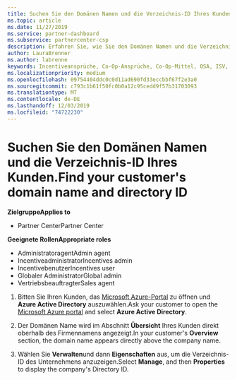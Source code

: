 ```yaml
---
title: Suchen Sie den Domänen Namen und die Verzeichnis-ID Ihres Kunden. Partner Center
ms.topic: article
ms.date: 11/27/2019
ms.service: partner-dashboard
ms.subservice: partnercenter-csp
description: Erfahren Sie, wie Sie den Domänen Namen und die Verzeichnis-ID Ihres Kunden beim Einreichen eines Anspruchs finden.
author: LauraBrenner
ms.author: labrenne
keywords: Incentiveansprüche, Co-Op-Ansprüche, Co-Op-Mittel, OSA, ISV, Umsatzzuordnung, Domänenname, Verzeichnis-ID
ms.localizationpriority: medium
ms.openlocfilehash: 09754404ddc0c0d11ad690fd33eccbbf67f2e3a0
ms.sourcegitcommit: c793c1b61f50fc0b0a12c95cedd9f57b31703093
ms.translationtype: MT
ms.contentlocale: de-DE
ms.lasthandoff: 12/03/2019
ms.locfileid: "74722230"
---
```

# <a name="find-your-customers-domain-name-and-directory-id"></a><span data-ttu-id="c88ce-104">Suchen Sie den Domänen Namen und die Verzeichnis-ID Ihres Kunden.</span><span class="sxs-lookup"><span data-stu-id="c88ce-104">Find your customer's domain name and directory ID</span></span>

<span data-ttu-id="c88ce-105">**Zielgruppe**</span><span class="sxs-lookup"><span data-stu-id="c88ce-105">**Applies to**</span></span>

- <span data-ttu-id="c88ce-106">Partner Center</span><span class="sxs-lookup"><span data-stu-id="c88ce-106">Partner Center</span></span>

<span data-ttu-id="c88ce-107">**Geeignete Rollen**</span><span class="sxs-lookup"><span data-stu-id="c88ce-107">**Appropriate roles**</span></span>

- <span data-ttu-id="c88ce-108">Administratoragent</span><span class="sxs-lookup"><span data-stu-id="c88ce-108">Admin agent</span></span>
- <span data-ttu-id="c88ce-109">Incentiveadministrator</span><span class="sxs-lookup"><span data-stu-id="c88ce-109">Incentives admin</span></span>
- <span data-ttu-id="c88ce-110">Incentivebenutzer</span><span class="sxs-lookup"><span data-stu-id="c88ce-110">Incentives user</span></span>
- <span data-ttu-id="c88ce-111">Globaler Administrator</span><span class="sxs-lookup"><span data-stu-id="c88ce-111">Global admin</span></span>
- <span data-ttu-id="c88ce-112">Vertriebsbeauftragter</span><span class="sxs-lookup"><span data-stu-id="c88ce-112">Sales agent</span></span>

1.  <span data-ttu-id="c88ce-113">Bitten Sie Ihren Kunden, das [Microsoft Azure-Portal](https://ms.portal.azure.com/#home) zu öffnen und **Azure Active Directory** auszuwählen.</span><span class="sxs-lookup"><span data-stu-id="c88ce-113">Ask your customer to open the [Microsoft Azure portal](https://ms.portal.azure.com/#home) and select **Azure Active Directory**.</span></span> 

2.  <span data-ttu-id="c88ce-114">Der Domänen Name wird im Abschnitt **Übersicht** Ihres Kunden direkt oberhalb des Firmennamens angezeigt.</span><span class="sxs-lookup"><span data-stu-id="c88ce-114">In your customer's **Overview** section, the domain name appears directly above the company name.</span></span>  

3.  <span data-ttu-id="c88ce-115">Wählen Sie **Verwalten**und dann **Eigenschaften** aus, um die Verzeichnis-ID des Unternehmens anzuzeigen.</span><span class="sxs-lookup"><span data-stu-id="c88ce-115">Select **Manage**, and then **Properties** to display the company's Directory ID.</span></span>
